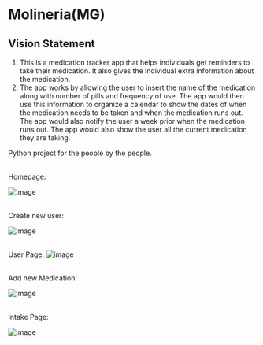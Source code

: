 # Molineria(MG)

## Vision Statement 
 
1. This is a medication tracker app that helps individuals get reminders to take their medication. It also gives the individual extra information about the medication. 
2. The app works by allowing the user to insert the name of the medication along with number of pills and frequency of use. The app would then use this information to organize a calendar to show the dates of when the medication needs to be taken and when the medication runs out. The app would also notify the user a week prior when the medication runs out. The app would also show the user all the current medication they are taking. 


Python project for the people by the people.


<br /> Homepage:

![image](https://github.com/compguy123/NinjaStar3000/assets/77632039/0421379e-1cff-43d3-9c22-57ad25ca535d)

<br />Create new user:

![image](https://github.com/compguy123/NinjaStar3000/assets/77632039/213e8a70-0f1c-4b4b-a5cc-ecbde22bf041)


<br />User Page:
![image](https://github.com/compguy123/NinjaStar3000/assets/77632039/9994436d-5aab-4ef2-8d7c-a97268251113)

<br /> Add new Medication:

![image](https://github.com/compguy123/NinjaStar3000/assets/77632039/9e13bdaf-b479-4800-a218-8dabcecc5ca8)

<br />Intake Page:

![image](https://github.com/compguy123/NinjaStar3000/assets/77632039/4750a043-50c7-4e14-a941-5e6aa78aafbc)



